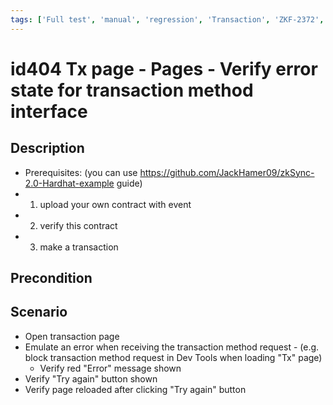```yaml
---
tags: ['Full test', 'manual', 'regression', 'Transaction', 'ZKF-2372', 'Active']
---
```


# id404 Tx page - Pages - Verify error state for transaction method interface

## Description
  - Prerequisites: (you can use https://github.com/JackHamer09/zkSync-2.0-Hardhat-example guide)
  - 1. upload your own contract with event
  - 2. verify this contract
  - 3. make a transaction

## Precondition


## Scenario
- Open transaction page
- Emulate an error when receiving the transaction method request
                - (e.g. block transaction method request in Dev Tools when loading "Tx" page)
    - Verify red "Error" message shown
- Verify "Try again" button shown
- Verify page reloaded after clicking "Try again" button
